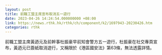 ```yaml
---
layout: post
title: 前職工盟主席宣布取消五一遊行
date: 2023-04-26 14:24:54.000000000 +08:00
link: https://news.rthk.hk/rthk/ch/component/k2/1697943-20230426.htm
categories: rthk
---
```


前職工盟主席黃迺元及前幹事杜振豪早前知會警方五一遊行，杜振豪在社交專頁宣布，黃迺元已簽紙取消遊行，又稱限於《港區國安法》第63條，無法透露詳情。
